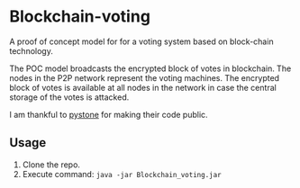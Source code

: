 # Blockchain-voting
A proof of concept model for for a voting system based on block-chain technology. 

The POC model broadcasts the encrypted block of votes in blockchain.
The nodes in the P2P network represent the voting machines.
The encrypted block of votes is available at all nodes in the network in case the central storage of the votes is
attacked.

I am thankful to [pystone](https://github.com/pystone/ProcessMigration) for making their code public.

## Usage
1. Clone the repo.
2. Execute command: `java -jar Blockchain_voting.jar`
